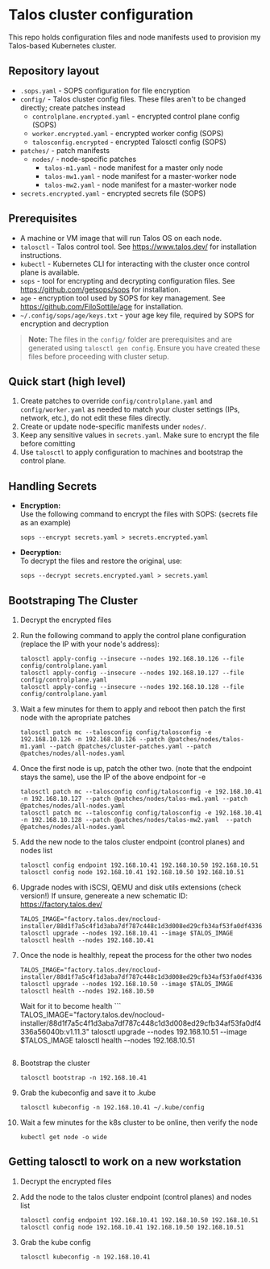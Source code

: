 # Talos cluster configuration

This repo holds configuration files and node manifests used to provision my Talos-based Kubernetes cluster.

## Repository layout
 
- `.sops.yaml` - SOPS configuration for file encryption
- `config/` - Talos cluster config files. These files aren't to be changed directly; create patches instead
    - `controlplane.encrypted.yaml` - encrypted control plane config (SOPS)
    - `worker.encrypted.yaml` - encrypted worker config (SOPS)
    - `talosconfig.encrypted` - encrypted Talosctl config (SOPS)
- `patches/` - patch manifests
    - `nodes/` - node-specific patches
        - `talos-m1.yaml` - node manifest for a master only node
        - `talos-mw1.yaml` - node manifest for a master-worker node
        - `talos-mw2.yaml` - node manifest for a master-worker node
- `secrets.encrypted.yaml` - encrypted secrets file (SOPS)

## Prerequisites

- A machine or VM image that will run Talos OS on each node.
- `talosctl` - Talos control tool. See https://www.talos.dev/ for installation instructions.
- `kubectl` - Kubernetes CLI for interacting with the cluster once control plane is available.
- `sops` - tool for encrypting and decrypting configuration files. See https://github.com/getsops/sops for installation.
- `age` - encryption tool used by SOPS for key management. See https://github.com/FiloSottile/age for installation.
- `~/.config/sops/age/keys.txt` - your age key file, required by SOPS for encryption and decryption
> **Note:** The files in the `config/` folder are prerequisites and are generated using `talosctl gen config`. Ensure you have created these files before proceeding with cluster setup.

## Quick start (high level)

1. Create patches to override `config/controlplane.yaml` and `config/worker.yaml` as needed to match your cluster settings (IPs, network, etc.), do not edit these files directly.
2. Create or update node-specific manifests under `nodes/`.
3. Keep any sensitive values in `secrets.yaml`. Make sure to encrypt the file before comitting
4. Use `talosctl` to apply configuration to machines and bootstrap the control plane.

## Handling Secrets

- **Encryption:**  
    Use the following command to encrypt the files with SOPS: (secrets file as an example)
    ```
    sops --encrypt secrets.yaml > secrets.encrypted.yaml
    ```

- **Decryption:**  
    To decrypt the files and restore the original, use:
    ```
    sops --decrypt secrets.encrypted.yaml > secrets.yaml
    ```

## Bootstraping The Cluster

1. Decrypt the encrypted files
2. Run the following command to apply the control plane configuration (replace the IP with your node's address):

    ```
    talosctl apply-config --insecure --nodes 192.168.10.126 --file config/controlplane.yaml
    talosctl apply-config --insecure --nodes 192.168.10.127 --file config/controlplane.yaml
    talosctl apply-config --insecure --nodes 192.168.10.128 --file config/controlplane.yaml
    ```
3. Wait a few minutes for them to apply and reboot then patch the first node with the apropriate patches

    ```
    talosctl patch mc --talosconfig config/talosconfig -e 192.168.10.126 -n 192.168.10.126 --patch @patches/nodes/talos-m1.yaml --patch @patches/cluster-patches.yaml --patch @patches/nodes/all-nodes.yaml 
    ```

4. Once the first node is up, patch the other two. (note that the endpoint stays the same), use the IP of the above endpoint for -e
    ```
    talosctl patch mc --talosconfig config/talosconfig -e 192.168.10.41 -n 192.168.10.127 --patch @patches/nodes/talos-mw1.yaml --patch @patches/nodes/all-nodes.yaml 
    talosctl patch mc --talosconfig config/talosconfig -e 192.168.10.41 -n 192.168.10.128 --patch @patches/nodes/talos-mw2.yaml  --patch @patches/nodes/all-nodes.yaml 
    ```
5. Add the new node to the talos cluster endpoint (control planes) and nodes list

    ```
    talosctl config endpoint 192.168.10.41 192.168.10.50 192.168.10.51
    talosctl config node 192.168.10.41 192.168.10.50 192.168.10.51
    ```
6. Upgrade nodes with iSCSI, QEMU and disk utils extensions (check version!)
   If unsure, genereate a new schematic ID: https://factory.talos.dev/
    ```
    TALOS_IMAGE="factory.talos.dev/nocloud-installer/88d1f7a5c4f1d3aba7df787c448c1d3d008ed29cfb34af53fa0df4336a56040b:v1.11.3"
    talosctl upgrade --nodes 192.168.10.41 --image $TALOS_IMAGE
    talosctl health --nodes 192.168.10.41
    ```
7. Once the node is healthly, repeat the process for the other two nodes
    ```
    TALOS_IMAGE="factory.talos.dev/nocloud-installer/88d1f7a5c4f1d3aba7df787c448c1d3d008ed29cfb34af53fa0df4336a56040b:v1.11.3"
    talosctl upgrade --nodes 192.168.10.50 --image $TALOS_IMAGE
    talosctl health --nodes 192.168.10.50
    ```
    Wait for it to become health
        ```
    TALOS_IMAGE="factory.talos.dev/nocloud-installer/88d1f7a5c4f1d3aba7df787c448c1d3d008ed29cfb34af53fa0df4336a56040b:v1.11.3"
    talosctl upgrade --nodes 192.168.10.51 --image $TALOS_IMAGE
    talosctl health --nodes 192.168.10.51
    ```
8. Bootstrap the cluster

    ```
    talosctl bootstrap -n 192.168.10.41
    ```
9. Grab the kubeconfig and save it to .kube
    ```
    talosctl kubeconfig -n 192.168.10.41 ~/.kube/config
    ```
10. Wait a few minutes for the k8s cluster to be online, then verify the node
    ```
    kubectl get node -o wide
    ```

## Getting talosctl to work on a new workstation

1. Decrypt the encrypted files
2. Add the node to the talos cluster endpoint (control planes) and nodes list

    ```
    talosctl config endpoint 192.168.10.41 192.168.10.50 192.168.10.51
    talosctl config node 192.168.10.41 192.168.10.50 192.168.10.51
    ```
3. Grab the kube config
    ```
    talosctl kubeconfig -n 192.168.10.41
    ```